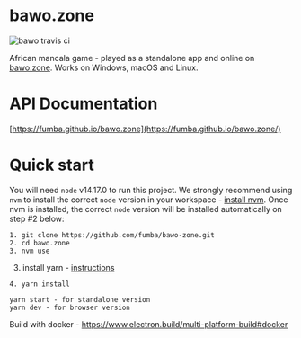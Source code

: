 # bawo.zone

![bawo travis ci](https://travis-ci.com/fumba/bawo.zone.svg?branch=main)

African mancala game - played as a standalone app and online on [bawo.zone](https://www.bawo.zone). Works on Windows, macOS and Linux.  

# API Documentation
[https://fumba.github.io/bawo.zone](https://fumba.github.io/bawo.zone/)

# Quick start

You will need `node` v14.17.0 to run this project. We strongly recommend using `nvm` to install the correct `node` version in your workspace - [install nvm](https://github.com/nvm-sh/nvm/blob/master/README.md). Once nvm is installed, the correct `node` version will be installed automatically on step #2 below:

```
1. git clone https://github.com/fumba/bawo-zone.git
2. cd bawo.zone
3. nvm use
```
3. install yarn  - [instructions](https://classic.yarnpkg.com/en/docs/install)
```
4. yarn install

yarn start - for standalone version
yarn dev - for browser version
```

Build with docker - https://www.electron.build/multi-platform-build#docker
